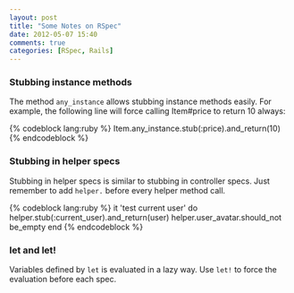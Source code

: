 ```yaml
---
layout: post
title: "Some Notes on RSpec"
date: 2012-05-07 15:40
comments: true
categories: [RSpec, Rails]
---
```


### Stubbing instance methods

The method `any_instance` allows stubbing instance methods easily. For example, the following line will force calling Item#price to return 10 always:

{% codeblock lang:ruby %}
Item.any_instance.stub(:price).and_return(10)
{% endcodeblock %}

### Stubbing in helper specs

Stubbing in helper specs is similar to stubbing in controller specs. Just remember to add `helper.` before every helper method call.

{% codeblock lang:ruby %}
it 'test current user' do
  helper.stub(:current_user).and_return(user)
  helper.user_avatar.should_not be_empty
end
{% endcodeblock %}

### let and let!
Variables defined by `let` is evaluated in a lazy way. Use `let!` to force the evaluation before each spec.

